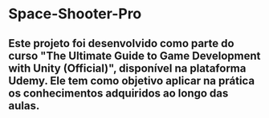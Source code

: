 # Space-Shooter-Pro
## Este projeto foi desenvolvido como parte do curso "The Ultimate Guide to Game Development with Unity (Official)", disponível na plataforma Udemy. Ele tem como objetivo aplicar na prática os conhecimentos adquiridos ao longo das aulas. 
